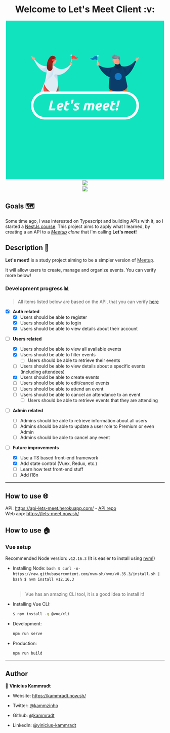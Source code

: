 <h1 align="center">Welcome to Let's Meet Client :v: </h1>

<div align="center">
    <img  src="./images/lets-meet.png"  alt="Let's meet logo"  width=500">
</div>

<div align="center">

<img  src="https://forthebadge.com/images/badges/built-with-love.svg" />

</div>

<div align="center">

<a  href="https://github.com/kammradt/lets-meet-client/stargazers">

<img  src="https://img.shields.io/github/stars/kammradt/lets-meet-client.svg?style=for-the-badge" />

</a>

</div>

## Goals 🗺️

Some time ago, I was interested on Typescript and building APIs with it, so I started a [NestJs course](https://github.com/kammradt/learning-nestjs). This project aims to apply what I learned, by creating a an API to a _[Meetup](https://www.meetup.com/) clone_ that I'm calling **Let's meet!**

## Description 📝

**Let's meet!** is a study project aiming to be a simpler version of [Meetup](https://www.meetup.com/).

It will allow users to create, manage and organize events.
You can verify more below!

### Development progress :bar_chart:

> All items listed below are based on the API, that you can verify [here]()

- [x] **Auth related**
  - [x] Users should be able to register
  - [x] Users should be able to login
  - [x] Users should be able to view details about their account

* [ ] **Users related**

  - [x] Users should be able to view all available events
  - [x] Users should be able to filter events
	- [ ] Users should be able to retrieve their events
  - [ ] Users should be able to view details about a specific events (including attendees)
  - [x] Users should be able to create events
  - [ ] Users should be able to edit/cancel events
  - [ ] Users should be able to attend an event
  - [ ] Users should be able to cancel an attendance to an event
	- [ ] Users should be able to retrieve events that they are attending

* [ ] **Admin related**

  - [ ] Admins should be able to retrieve information about all users
  - [ ] Admins should be able to update a user role to Premium or even Admin
  - [ ] Admins should be able to cancel any event

* [ ] **Future improvements**
  - [x] Use a TS based front-end framework
  - [x] Add state control (Vuex, Redux, etc.)
  - [ ] Learn how test front-end stuff
  - [ ] Add i18n

---

## How to use :globe_with_meridians:

API: https://api-lets-meet.herokuapp.com/ - [API repo](https://github.com/kammradt/lets-meet-api)  
Web app: https://lets-meet.now.sh/

## How to use :house:

### Vue setup

Recommended Node version: `v12.16.3`
(It is easier to install using [nvm!](https://github.com/nvm-sh/nvm))

- Installing Node:
  `bash $ curl -o- https://raw.githubusercontent.com/nvm-sh/nvm/v0.35.3/install.sh | bash $ nvm install v12.16.3`  
  <br>

  > Vue has an amazing CLI tool, it is a good idea to install it!

- Installing Vue CLI:

  ```bash
  $ npm install -g @vue/cli
  ```

- Development:

  ```bash
  npm run serve
  ```

- Production:
  ```bash
  npm run build
  ```

---

## Author

👤 **Vinicius Kammradt**

- Website: https://kammradt.now.sh/

- Twitter: [@kammzinho](https://twitter.com/kammzinho)

- Github: [@kammradt](https://github.com/kammradt)

- LinkedIn: [@vinicius-kammradt](https://linkedin.com/in/vinicius-kammradt)
